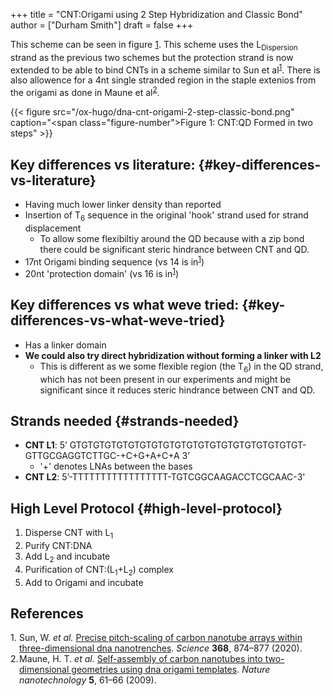 +++
title = "CNT:Origami using 2 Step Hybridization and Classic Bond"
author = ["Durham Smith"]
draft = false
+++

This scheme can be seen in figure [1](#figure--fig:CNT-Origami-2-Step-Classic-Bond). This scheme uses the L<sub>Dispersion</sub> strand as the previous two schemes but the protection strand is now extended to be able to bind CNTs in a scheme similar to Sun et al<sup><a href="#citeproc_bib_item_1">1</a></sup>.
There is also allowence for a 4nt single stranded region in the staple extenios from the origami as done in Maune et al<sup><a href="#citeproc_bib_item_2">2</a></sup>.

<a id="figure--fig:CNT-Origami-2-Step-Classic-Bond"></a>

{{< figure src="/ox-hugo/dna-cnt-origami-2-step-classic-bond.png" caption="<span class=\"figure-number\">Figure 1: </span>CNT:QD Formed in two steps" >}}


## Key differences vs literature: {#key-differences-vs-literature}

-   Having much lower linker density than reported
-   Insertion of T<sub>6</sub> sequence in the original 'hook' strand used for strand displacement
    -   To allow some flexibiltiy around the QD because with a zip bond there could be significant steric hindrance between CNT and QD.
-   17nt Origami binding sequence (vs 14 is in<sup><a href="#citeproc_bib_item_1">1</a></sup>)
-   20nt 'protection domain' (vs 16 is in<sup><a href="#citeproc_bib_item_1">1</a></sup>)


## Key differences vs what weve tried: {#key-differences-vs-what-weve-tried}

-   Has a linker domain
-   **We could also try direct hybridization without forming a linker with L2**
    -   This is different as we some flexible region (the T<sub>6</sub>) in the QD strand, which has not been present in our experiments and might be significant since it reduces steric hindrance between CNT and QD.


## Strands needed {#strands-needed}

-   **CNT L1**: 5ʼ GTGTGTGTGTGTGTGTGTGTGTGTGTGTGTGTGTGTGTGT-GTTGCGAGGTCTTGC-+C+G+A+C+A 3ʼ
    -   '+' denotes LNAs between the bases
-   **CNT L2**: 5ʼ-TTTTTTTTTTTTTTTTT-TGTCGGCAAGACCTCGCAAC-3'


## High Level Protocol {#high-level-protocol}

1.  Disperse CNT with L<sub>1</sub>
2.  Purify CNT:DNA
3.  Add L<sub>2</sub> and incubate
4.  Purification of CNT:(L<sub>1</sub>+L<sub>2</sub>) complex
5.  Add to Origami and incubate

## References

<style>.csl-left-margin{float: left; padding-right: 0em;}
 .csl-right-inline{margin: 0 0 0 1em;}</style><div class="csl-bib-body">
  <div class="csl-entry"><a id="citeproc_bib_item_1"></a>
    <div class="csl-left-margin">1.</div><div class="csl-right-inline">Sun, W. <i>et al.</i> <a href="https://doi.org/10.1126/science.aaz7440">Precise pitch-scaling of carbon nanotube arrays within three-dimensional dna nanotrenches</a>. <i>Science</i> <b>368</b>, 874–877 (2020).</div>
  </div>
  <div class="csl-entry"><a id="citeproc_bib_item_2"></a>
    <div class="csl-left-margin">2.</div><div class="csl-right-inline">Maune, H. T. <i>et al.</i> <a href="https://doi.org/10.1038/nnano.2009.311">Self-assembly of carbon nanotubes into two-dimensional geometries using dna origami templates</a>. <i>Nature nanotechnology</i> <b>5</b>, 61–66 (2009).</div>
  </div>
</div>
